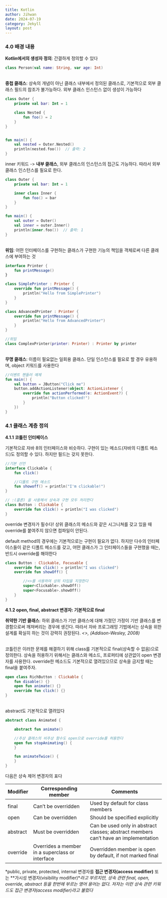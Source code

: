```yaml
---
title: Kotlin
author: Jihwan
date: 2024-07-19
category: Jekyll
layout: post
---
```


### 4.0 배경 내용

**Kotlin에서의 생성자 정의**: 간결하게 정의할 수 있다

```kotlin
class Person(val name: String, var age: Int)
```

<br>**중첩 클래스**: 상속의 개념이 아닌 클래스 내부에서 정의된 클래스로, 기본적으로 외부 클래스 필드의 참조가 불가능하다.
외부 클래스 인스턴스 없이 생성이 가능하다

```kotlin
class Outer {
    private val bar: Int = 1

    class Nested {
        fun foo() = 2
    }
}


fun main() {
    val nested = Outer.Nested()
    println(nested.foo())  // 출력: 2
}
```

inner 키워드 -> **내부 클래스**, 외부 클래스의 인스턴스의 접근도 가능하다.
따라서 외부 클래스 인스턴스를 필요로 한다.

```kotlin
class Outer {
    private val bar: Int = 1

    inner class Inner {
        fun foo() = bar
    }
}

fun main() {
    val outer = Outer()
    val inner = outer.Inner()
    println(inner.foo())  // 출력: 1
}
```

<br>**위임**: 어떤 인터페이스를 구현하는 클래스가 구현한 기능의 책임을 객체로써 다른 클래스에 부여하는 것

```kotlin
interface Printer {
    fun printMessage()
}

class SimplePrinter : Printer {
    override fun printMessage() {
        println("Hello from SimplePrinter")
    }
}

class AdvancedPrinter : Printer {
    override fun printMessage() {
        println("Hello from AdvancedPrinter")
    }
}

//위임
class ComplexPrinter(printer: Printer) : Printer by printer
```

<br>**무명 클래스**: 이름이 필요없는 일회용 클래스. 단일 인스턴스를 필요로 할 경우 유용하며, object 키워드를 사용한다

```kotlin
//이벤트 핸들러 예제
fun main() {
    val button = JButton("Click me")
    button.addActionListener(object: ActionListener {
        override fun actionPerformed(e: ActionEvent?) {
            println("Button clicked!")
        }
    })
}
```

### 4.1 클래스 계층 정의

**4.1.1 코틀린 인터페이스**

기본적으로 자바 8의 인터페이스와 비슷하다. 구현이 있는 메소드(자바의 디폴트 메소드)도 정의할 수 있다.
하지만 필드는 갖지 못한다.

```kotlin
//기본 선언
interface Clickable {
    fun click()

    //디폴트 구현 메소드
    fun showoff() = println("I'm clickable!")
}

// :(콜론) 을 사용해서 상속과 구현 모두 처리한다
class Button : Clickable {
    override fun click() = println("I was clicked")
}
```
override 변경자가 필수다! 상위 클래스의 메소드와 같은 시그니쳐를 갖고 있을 때 override를 붙여주지 않으면 컴파일이 안된다.

default method의 경우에는 기본적으로는 구현이 필요가 없다. 하지만 다수의 인터페이스들이 같은 디폴트 메소드를 갖고, 어떤 클래스가 그 인터페이스들을
구현했을 때는, 반드시 override를 해야한다

```kotlin
class Button : Clickable, Focusable {
    override fun click() = println("I was clicked")
    override fun showOff() {

        //<>를 사용하여 상위 타입을 지정한다
        super<Clickable>.showOff()
        super<Focusable>.showOff()
    }
}
```

**4.1.2 open, final, abstract 변경자: 기본적으로 final**

**취약한 기반 클래스**: 하위 클래스가 기반 클래스에 대해 가졌던 가정이 기반 클래스를 변경함으로써 깨져버리는 경우에 생긴다.
따라서 자바 프로그래밍 기법에서는 상속을 위한 설계를 확실히 하는 것이 강력히 권장된다. *<<Effective Java>>, (Addison-Wesley, 2008)*

<br>코틀린은 이러한 문제를 해결하기 위해 class를 기본적으로 final(상속할 수 없음)으로 정의한다. 상속을 허용하기 위해서는 클래스와 메소드, 프로퍼티에 상관없이 open 변경자를 사용한다. override한 메소드도 기본적으로 열려있으므로 상속을 금지할 때는 final을 붙여주자.

```kotlin
open class RichButton : Clickable {
    fun disable() {}
    open fun animate() {}
    override fun click() {}
}
```

<br>abstract도 기본적으로 열려있다

```kotlin
abstract class Animated {

    abstract fun animate()

    //추상 클래스의 비추상 함수도 open으로 override를 허용한다
    open fun stopAnimating() {
    }

    fun animateTwice() {
    }
}
```

다음은 상속 제어 변경자의 표다

| Modifier | Corresponding member | Comments |
| ---- | ----- | ----- |
| final | Can’t be overridden | Used by default for class members |
| open | Can be overridden | Should be specified explicitly |
| abstract | Must be overridden | Can be used only in abstract classes; abstract members can’t have an implementation |
| override | Overrides a member in a superclass or interface | Overridden member is open by default, if not marked final |

*public, private, protected, internal 변경자를 **접근 변경자(access modifier)** 또는 **가시성 변경자(visibility modifier)**라고 부르지만, 상속 관련 final, open, override, abstract 등을 한번에 부르는 영어 용어는 없다. 저자는 이런 상속 관련 키워드도 접근 변경자(access modifier)라고 불렀다*

